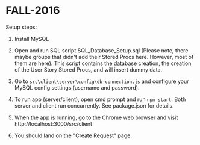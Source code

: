 # FALL-2016
Setup steps:

1. Install MySQL

2. Open and run SQL script SQL_Database_Setup.sql (Please note, there maybe groups that didn't add their Stored Procs here. However, most of them are here). This script contains the database creation, the creation of the User Story Stored Procs, and will insert dummy data.

3. Go to ```src\client\server\config\db-connection.js``` and configure your MySQL config settings (username and password).

4. To run app (server/client), open cmd prompt and run ```npm start```. Both server and client run concurrently. See package.json for details.

5. When the app is running, go to the Chrome web browser and visit http://localhost:3000/src/client

6. You should land on the "Create Request" page.